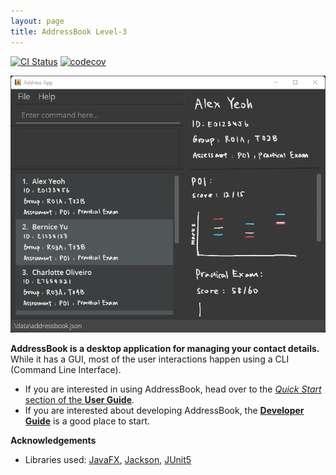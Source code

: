 ```yaml
---
layout: page
title: AddressBook Level-3
---
```


[![CI Status](https://github.com/AY2122S1-CS2103T-W08-2/tp/workflows/Java%20CI/badge.svg)](https://github.com/AY2122S1-CS2103T-W08-2/tp/actions)
[![codecov](https://codecov.io/gh/AY2122S1-CS2103T-W08-2/tp/branch/master/graph/badge.svg?token=L5I73XVDJQ)](https://codecov.io/gh/AY2122S1-CS2103T-W08-2/tp)

![Ui](images/Ui.png)

**AddressBook is a desktop application for managing your contact details.** While it has a GUI, most of the user interactions happen using a CLI (Command Line Interface).

* If you are interested in using AddressBook, head over to the [_Quick Start_ section of the **User Guide**](UserGuide.html#quick-start).
* If you are interested about developing AddressBook, the [**Developer Guide**](DeveloperGuide.html) is a good place to start.


**Acknowledgements**

* Libraries used: [JavaFX](https://openjfx.io/), [Jackson](https://github.com/FasterXML/jackson), [JUnit5](https://github.com/junit-team/junit5)
